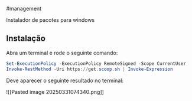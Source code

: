 #management

Instalador de pacotes para windows

## Instalação

Abra um terminal e rode o seguinte comando:

```powershell
Set-ExecutionPolicy -ExecutionPolicy RemoteSigned -Scope CurrentUser
Invoke-RestMethod -Uri https://get.scoop.sh | Invoke-Expression
```

Deve aparecer o seguinte resultado no terminal:

![[Pasted image 20250331074340.png]]
